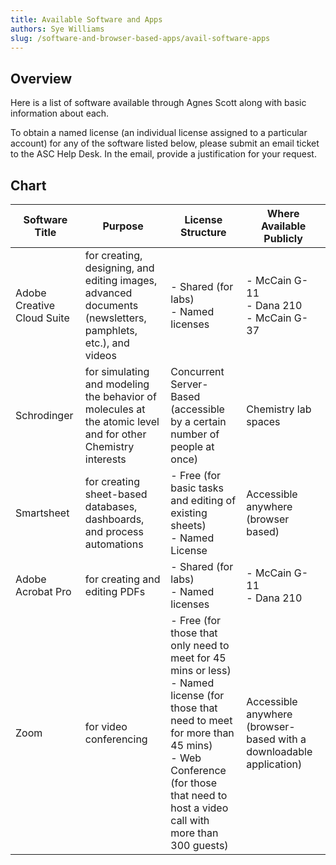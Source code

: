 ```yaml
---
title: Available Software and Apps
authors: Sye Williams
slug: /software-and-browser-based-apps/avail-software-apps
---
```


## Overview

Here is a list of software available through Agnes Scott along with basic information about each. 

To obtain a named license (an individual license assigned to a particular account) for any of the software listed below, please submit an email ticket to the ASC Help Desk. In the email, provide a justification for your request. 

## Chart


| Software Title             | Purpose                                                      | License Structure                                            | Where Available Publicly                                     |
| -------------------------- | ------------------------------------------------------------ | ------------------------------------------------------------ | ------------------------------------------------------------ |
| Adobe Creative Cloud Suite | for creating, designing, and editing images, advanced documents (newsletters, pamphlets, etc.), and videos | - Shared (for labs)<br />- Named licenses                    | - McCain G-11<br />- Dana 210<br />- McCain G-37             |
| Schrodinger                | for simulating and modeling the behavior of molecules at the atomic level and for other Chemistry interests | Concurrent Server-Based (accessible by a certain number of people at once) | Chemistry lab spaces                                         |
| Smartsheet                 | for creating sheet-based databases, dashboards, and process automations | - Free (for basic tasks and editing of existing sheets)<br />- Named License | Accessible anywhere (browser based)                          |
| Adobe Acrobat Pro          | for creating and editing PDFs                                | - Shared (for labs)<br />- Named licenses                    | - McCain G-11<br />- Dana 210                                |
| Zoom                       | for video conferencing                                       | - Free (for those that only need to meet for 45 mins or less)<br />- Named license (for those that need to meet for more than 45 mins) <br />- Web Conference (for those that need to host a video call with more than 300 guests) | Accessible anywhere (browser-based with a downloadable application) |
